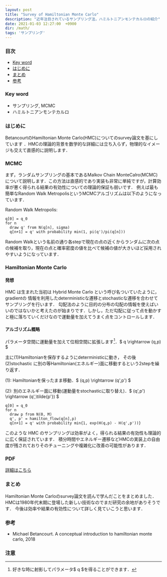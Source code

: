 ```yaml
---
layout: post
title: "Survey of Hamiltonian Monte Carlo"
description: "近年注目されているサンプリング法，ハミルトニアンモンテカルロの紹介"
date: 2021-01-03 12:27:00  +0900
dir: /math/
tags: 'サンプリング'
---
```


### 目次
- [Key word](#key-word)
- [はじめに](#はじめに)
- [まとめ](#まとめ)
- [参考](#参考)

### Key word
- サンプリング, MCMC
- ハミルトニアンモンテカルロ

### はじめに
BetancourtのHamiltonian Monte Carlo(HMC)についてのsurvey論文を基にしています ．HMCの理論的背景を数学的な詳細には立ち入らず，物理的なイメージも交えて直感的に説明します．

### MCMC
まず，ランダムサンプリングの基本であるMalkov Chain MonteCalro(MCMC)について説明します．この方法は直感的であり実装も非常に単純ですが，計算効率が悪く得られる結果の有効性についての理論的保証も弱いです．
例えば最も簡単なRandom Walk MetropolisというMCMCアルゴリズムは以下のようになっています．

Random Walk Metropolis:
```
q[0] = q_0
for n
  draw q' from N(q[n], sigma)
  q[n+1] = q' with probability min(1, pi(q')/pi(q[n]))
```
Random Walkという名前の通り各stepで現在の点の近くからランダムに次の点の候補を取り，現在の点と確率密度の値を比べて候補の値が大きいほど採用されやすいようになっています．

### Hamiltonian Monte Carlo

#### 発想
HMC は生まれた当初は Hybrid Monte Carlo という呼び名ついていたように， gradientの
情報を利用したdeterministicな遷移とstochasticな遷移を合わせてサンプリングを行います． 勾配法のように目的の分布の勾配の情報を使えばいいのではないかと考えたのが始まりです．しかし，ただ勾配に従って点を動かすと極に落ちていくだけなので運動量を加えてうまく点をコントロールします．

#### アルゴリズム概略
パラメータ空間に運動量を加えて位相空間に拡張します[^projection]．$ q \rightarrow (q,p) $

主に(1)Hamiltonianを保存するようにdeterministicに動き， その後 (2)stochastic に別の等Hamiltonian(エネルギー)面に移動するという2stepを繰り返す．

(1): Hamiltonianを保ったまま移動．$ (q,p) \rightarrow (q',p') $

(2): 別のエネルギー面に移動(運動量をstochasticに取り替え)．$ (q',p') \rightarrow (q',\tilde{p'}) $

```
q[0] = q_0
for n
  draw p from N(0, M)
  q', p' = hamilton_flow(q[n],p)
  q[n+1] = q' with probability min{1, exp(H(q,p) - H(q',p'))}
```

このような HMC
のサンプリングは効率がよく，得られる結果の有効性も理論的に広く保証されています．
積分時間やエネルギー遷移などHMCの実装上の自由度が残されておりそのチューニングや複雑化に改善の可能性があります．


### PDF
[詳細はこちら](/math/pdf/intro_to_hmc.pdf)

### まとめ
Hamiltonian Monte Carloのsurvey論文を読んで学んだことをまとめました． HMCは1980年代末期に登場した新しい技術なのでまだ研究の余地がありそうです．
今後は効率や結果の有効性について詳しく見ていこうと思います．

### 参考
-  Michael Betancourt. A conceptual introduction to hamiltonian monte carlo, 2018

### 注意
[^projection]:好きな時に射影してパラメータ$ q $を得ることができます．
